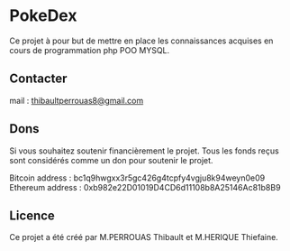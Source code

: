 # PokeDex

Ce projet à pour but de mettre en place les connaissances acquises en cours de programmation php POO MYSQL.

##  Contacter

mail : thibaultperrouas8@gmail.com

##  Dons

Si vous souhaitez soutenir financièrement le projet.
Tous les fonds reçus sont considérés comme un don pour soutenir le projet.

Bitcoin address : bc1q9hwgxx3r5gc426g4tcpfy4vgju8k94weyn0e09
Ethereum address : 0xb982e22D01019D4CD6d11108b8A25146Ac81b8B9

##  Licence

Ce projet a été créé par M.PERROUAS Thibault et M.HERIQUE Thiefaine.

